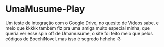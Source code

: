 # UmaMusume-Play
Um teste de integração com o Google Drive, no quesito de Vídeos sabe, e meio que kkkkk também fiz pra uma amiga muito especial minha, que queria ver esse spin off de Umamusume, o site foi feito meio que pelos códigos de BocchiNovel, mas isso é segredo hehehe :3
